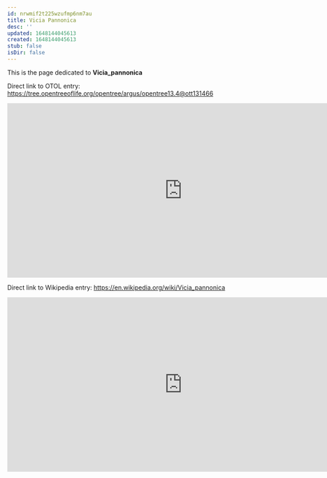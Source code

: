 ```yaml
---
id: nrwmif2t225wzufmp6nm7au
title: Vicia Pannonica
desc: ''
updated: 1648144045613
created: 1648144045613
stub: false
isDir: false
---
```

This is the page dedicated to **Vicia_pannonica**


Direct link to OTOL entry: https://tree.opentreeoflife.org/opentree/argus/opentree13.4@ott131466



<html>
    <body>
    <iframe src="https://tree.opentreeoflife.org/opentree/argus/opentree13.4@ott131466"
    width="800" height="400" frameborder="0" allowfullscreen> </iframe>
    </body>
</html>
    


Direct link to Wikipedia entry: https://en.wikipedia.org/wiki/Vicia_pannonica



<html>
    <body>
    <iframe src="https://en.wikipedia.org/wiki/Vicia_pannonica"
    width="800" height="400" frameborder="0" allowfullscreen> </iframe>
    </body>
</html>
    
